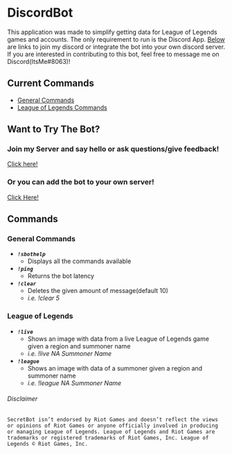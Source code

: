 # DiscordBot
This application was made to simplify getting data for League of Legends games and accounts. The only requirement to run is the Discord App. [Below](#want-to-try-the-bot?) are links to join my discord or integrate the bot into your own discord server. If you are interested in contributing to this bot, feel free to message me on Discord(ItsMe#8063)!

## Current Commands
  + [General Commands](#general-commands)
  + [League of Legends Commands](#league-of-legends)

## Want to Try The Bot?
### Join my Server and say hello or ask questions/give feedback!
[Click here!](https://discord.gg/e3SZ2C9)
### Or you can add the bot to your own server!
[Click Here!](https://discordapp.com/api/oauth2/authorize?client_id=659778088519073793&permissions=8&scope=bot)

## Commands
### General Commands
  + ***`!sbothelp`***
    - Displays all the commands available
  + ***`!ping`***
    - Returns the bot latency
  + ***`!clear`***
    - Deletes the given amount of message(default 10)
    - *i.e. !clear 5*

### League of Legends
  + ***`!live`***
    - Shows an image with data from a live League of Legends game given a region and summoner name
    - *i.e. !live NA Summoner Name*
  + ***`!league`***
    - Shows an image with data of a summoner given a region and summoner name
    - *i.e. !league NA Summoner Name*

###### Disclaimer
`SecretBot isn’t endorsed by Riot Games and doesn’t reflect the views or opinions of Riot Games
 or anyone officially involved in producing or managing League of Legends. League of Legends and Riot Games are
 trademarks or registered trademarks of Riot Games, Inc. League of Legends © Riot Games, Inc.`
